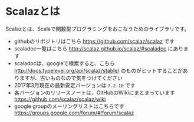 # Scalazとは

Scalazとは、Scalaで関数型プログラミングをおこなうためのライブラリです。

- githubのリポジトリはこちら <https://github.com/scalaz/scalaz> です
- scaladoc一覧はこちら <http://scalaz.github.io/scalaz/#scaladoc> にあります
- scaladocは、googleで検索すると、こちら <http://docs.typelevel.org/api/scalaz/stable/> のものがヒットすることがありますが、古いものなので気をつけてください
- 2017年3月現在の最新安定バージョンは `7.2.10` です
- 各バージョンのリリースノートは、GitHubのWikiにまとまっています <https://github.com/scalaz/scalaz/wiki>
- google groupのメーリングリストはこちらです <https://groups.google.com/forum/#!forum/scalaz>
